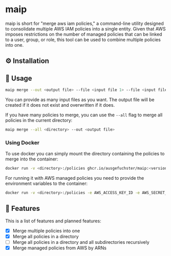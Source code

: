 # maip

maip is short for "merge aws iam policies," 
a command-line utility designed to consolidate multiple AWS IAM policies into a single entity.
Given that AWS imposes restrictions on the number of managed policies that can be linked to a user, group, or role,
this tool can be used to combine multiple policies into one.

## ⚙️ Installation

## 📖 Usage

```sh
maip merge --out <output file> --file <input file 1> --file <input file 2> ...
```

You can provide as many input files as you want.
The output file will be created if it does not exist and overwritten if it does.

If you have many policies to merge, you can use the `--all` flag to merge all policies in the current directory:

```sh
maip merge --all <directory> --out <output file>
```

### Using Docker

To use docker you can simply mount the directory containing the policies to merge into the container:

```sh
docker run -v <directory>:/policies ghcr.io/ausgefuchster/maip:<version> merge --all /policies
```

For running it with AWS managed policies you need to
provide the environment variables to the container:

```sh
docker run -v <directory>:/policies -e AWS_ACCESS_KEY_ID -e AWS_SECRET_ACCESS_KEY -e AWS_DEFAULT_REGION ghcr.io/ausgefuchster/maip:<version> merge --all /policies
```

## 🎯 Features

This is a list of features and planned features:

- [x] Merge multiple policies into one
- [x] Merge all policies in a directory
- [ ] Merge all policies in a directory and all subdirectories recursively
- [x] Merge managed policies from AWS by ARNs